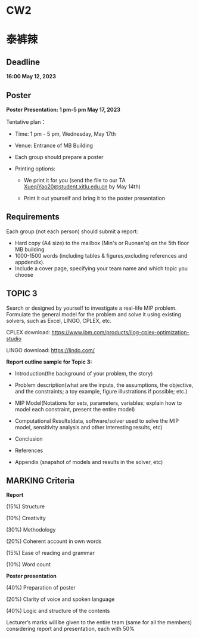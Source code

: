 # CW2

# 泰裤辣

## Deadline

 **16:00 May 12, 2023**

## Poster

**Poster Presentation: 1 pm-5 pm May 17, 2023**

Tentative plan：

- Time: 1 pm - 5 pm, Wednesday, May 17th

- Venue: Entrance of MB Building

- Each group should prepare a poster

- Printing options:

  - We print it for you (send the file to our TA XueqiYao20@student.xitlu.edu.cn by May 14th)

  - Print it out yourself and bring it to the poster presentation

## Requirements

Each group (not each person) should submit a report:

- Hard copy (A4 size) to the mailbox (Min's or Ruonan's) on the 5th floor MB building
- 1000-1500 words (including tables & figures,excluding references and appdendix).
- Include a cover page, specifying your team name and which topic you choose

## TOPIC 3

Search or designed by yourself to investigate a real-life MIP problem. Formulate the general model for the problem and solve it using existing solvers, such as Excel, LINGO, CPLEX, etc.

CPLEX download: https://www.ibm.com/products/ilog-cplex-optimization-studio 

LINGO download: https://lindo.com/

**Report outline sample for Topic 3:**

- Introduction(the background of your problem, the story)

- Problem description(what are the inputs, the assumptions, the objective, and the constraints; a toy example, figure illustrations if possible; etc.)

- MIP Model(Notations for sets, parameters, variables; explain how to model each constraint, present the entire model)

- Computational Results(data, software/solver used to solve the MIP model, sensitivity analysis and other interesting results, etc)

- Conclusion

- References

- Appendix (snapshot of models and results in the solver, etc)

## MARKING Criteria

**Report**

(15%) Structure

(10%) Creativity

(30%) Methodology

(20%) Coherent account in own words

(15%) Ease of reading and grammar

(10%) Word count

**Poster presentation**

(40%) Preparation of poster

(20%) Clarity of voice and spoken language

(40%) Logic and structure of the contents

Lecturer’s marks will be given to the entire team (same for all the members) considering report and presentation, each with 50%
